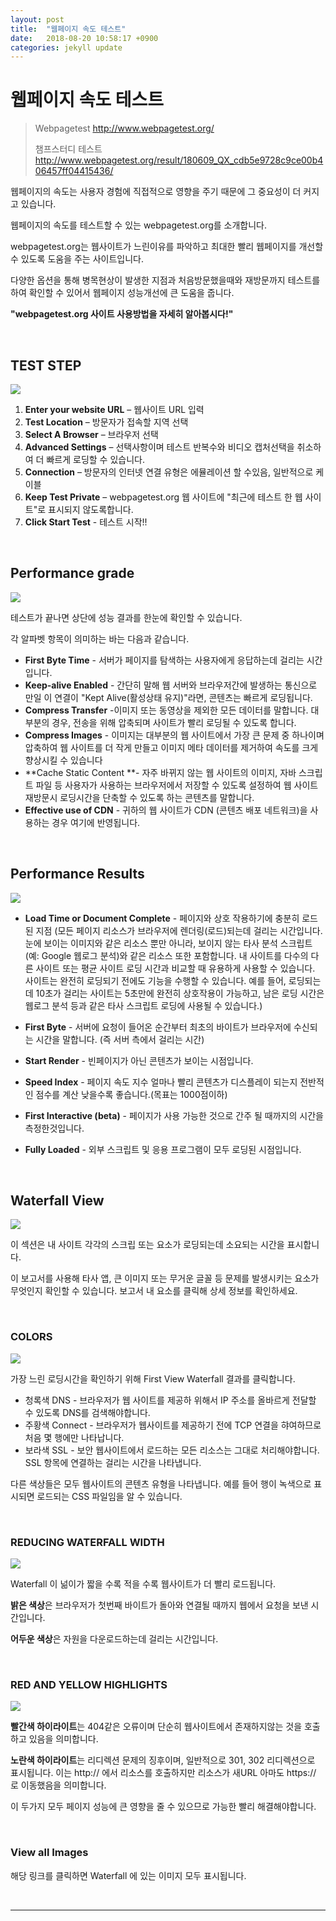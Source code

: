 ```yaml
---
layout: post
title:  "웹페이지 속도 테스트"
date:   2018-08-20 10:58:17 +0900
categories: jekyll update
---
```


# 웹페이지 속도 테스트

> Webpagetest <http://www.webpagetest.org/>
>
> 챔프스터디 테스트 http://www.webpagetest.org/result/180609_QX_cdb5e9728c9ce00b406457ff04415436/

웹페이지의 속도는 사용자 경험에 직접적으로 영향을 주기 때문에 그 중요성이 더 커지고 있습니다. 

웹페이지의 속도를 테스트할 수 있는 webpagetest.org를 소개합니다.

webpagetest.org는 웹사이트가 느린이유를 파악하고 최대한 빨리 웹페이지를 개선할 수 있도록 도움을 주는 사이트입니다.

다양한 옵션을 통해 병목현상이 발생한 지점과 처음방문했을때와 재방문까지 테스트를 하여 확인할 수 있어서 웹페이지 성능개선에 큰 도움을 줍니다.

**"webpagetest.org 사이트 사용방법을 자세히 알아봅시다!"**

<br>

##  TEST STEP

<img src="http://image.hackerschina.co.kr/images/banner/2018/step1.png">

1. **Enter your website URL** – 웹사이트 URL 입력
2. **Test Location** – 방문자가 접속할 지역 선택
3. **Select A Browser** – 브라우저 선택
4. **Advanced Settings** – 선택사항이며 테스트 반복수와 비디오 캡처선택을 취소하여 더 빠르게 로딩할 수 있습니다.
5. **Connection** – 방문자의 인터넷 연결 유형은 에뮬레이션 할 수있음, 일반적으로 케이블
6. **Keep Test Private** – webpagetest.org 웹 사이트에 "최근에 테스트 한 웹 사이트"로 표시되지 않도록합니다. 
7. **Click Start Test** - 테스트 시작!!


<br>

## Performance grade

<img src="http://image.hackerschina.co.kr/images/banner/2018/step2.png">

테스트가 끝나면 상단에 성능 결과를 한눈에 확인할 수 있습니다.

각 알파벳 항목이 의미하는 바는 다음과 같습니다.

- **First Byte Time** - 서버가 페이지를 탐색하는 사용자에게 응답하는데 걸리는 시간입니다.
- **Keep-alive Enabled** - 간단히 말해 웹 서버와 브라우저간에 발생하는 통신으로 만일 이 연결이 "Kept Alive(활성상태 유지)"라면, 콘텐츠는 빠르게 로딩됩니다.
- **Compress Transfer** -이미지 또는 동영상을 제외한 모든 데이터를 말합니다. 대부분의 경우, 전송을 위해 압축되며 사이트가 빨리 로딩될 수 있도록 합니다.
- **Compress Images** - 이미지는 대부분의 웹 사이트에서 가장 큰 문제 중 하나이며 압축하여 웹 사이트를 더 작게 만들고 이미지 메타 데이터를 제거하여 속도를 크게 향상시킬 수 있습니다
- **Cache Static Content **-  자주 바뀌지 않는 웹 사이트의 이미지, 자바 스크립트 파일 등 사용자가 사용하는 브라우저에서 저장할 수 있도록 설정하여 웹 사이트 재방문시 로딩시간을 단축할 수 있도록 하는 콘텐츠를 말합니다.
- **Effective use of CDN** - 귀하의 웹 사이트가 CDN (콘텐츠 배포 네트워크)을 사용하는 경우 여기에 반영됩니다.

<br>

## Performance Results 

<img src="http://image.hackerschina.co.kr/images/banner/2018/step3.png">

- **Load Time or Document Complete** - 페이지와 상호 작용하기에 충분히 로드된 지점
  (모든 페이지 리소스가 브라우저에 렌더링(로드)되는데 걸리는 시간입니다. 눈에 보이는 이미지와 같은 리소스 뿐만 아니라, 보이지 않는 타사 분석 스크립트(예: Google 웹로그 분석)와 같은 리소스 또한 포함합니다. 내 사이트를 다수의 다른 사이트 또는 평균 사이트 로딩 시간과 비교할 때 유용하게 사용할 수 있습니다. 사이트는 완전히 로딩되기 전에도 기능을 수행할 수 있습니다. 예를 들어, 로딩되는데 10초가 걸리는 사이트는 5초만에 완전히 상호작용이 가능하고, 남은 로딩 시간은 웹로그 분석 등과 같은 타사 스크립트 로딩에 사용될 수 있습니다.)


- **First Byte** -  서버에 요청이 들어온 순간부터 최초의 바이트가 브라우저에 수신되는 시간을 말합니다. (즉 서버 측에서 걸리는 시간)


- **Start Render** - 빈페이지가 아닌 콘텐츠가 보이는 시점입니다.


- **Speed Index** - 페이지 속도 지수 얼마나 빨리 콘텐츠가 디스플레이 되는지 전반적인 점수를 계산 낮을수록 좋습니다.(목표는 1000점이하)


- **First Interactive (beta)** -  페이지가 사용 가능한 것으로 간주 될 때까지의 시간을 측정한것입니다.


- **Fully Loaded** - 외부 스크립트 및 응용 프로그램이 모두 로딩된 시점입니다.

<br>

## Waterfall View

<img src="http://image.hackerschina.co.kr/images/banner/2018/step7.jpg">

이 섹션은 내 사이트 각각의 스크립 또는 요소가 로딩되는데 소요되는 시간을 표시합니다.

이 보고서를 사용해 타사 앱, 큰 이미지 또는 무거운 글꼴 등 문제를 발생시키는 요소가 무엇인지 확인할 수 있습니다. 보고서 내 요소를 클릭해 상세 정보를 확인하세요.

<br>

### COLORS

<img src="http://image.hackerschina.co.kr/images/banner/2018/step4.png">

가장 느린 로딩시간을 확인하기 위해 First View Waterfall 결과를 클릭합니다.

- 청록색 DNS  - 브라우저가 웹 사이트를 제공하 위해서 IP 주소를 올바르게 전달할 수 있도록 DNS를 검색해야합니다.
- 주황색 Connect  - 브라우저가 웹사이트를 제공하기 전에 TCP 연결을 햐여하므로 처음 몇 행에만 나타납니다.
- 보라색 SSL  - 보안 웹사이트에서 로드하는 모든 리소스는 그대로 처리해야합니다. SSL 항목에 연결하는 걸리는 시간을 나타냅니다.

다른 색상들은 모두 웹사이트의 콘텐츠 유형을 나타냅니다. 예를 들어 행이 녹색으로 표시되면 로드되는 CSS 파일임을 알 수 있습니다.

<br>

### REDUCING WATERFALL WIDTH

<img src="http://image.hackerschina.co.kr/images/banner/2018/step5.png">

Waterfall 이 넒이가 짧을 수록 적을 수록 웹사이트가 더 빨리 로드됩니다.

**밝은 색상**은 브라우저가 첫번째 바이트가 돌아와 연결될 때까지 웹에서 요청을 보낸 시간입니다. 

**어두운 색상**은 자원을 다운로드하는데 걸리는 시간입니다.

<br>

### RED AND YELLOW HIGHLIGHTS

<img src="http://image.hackerschina.co.kr/images/banner/2018/step6.png">

**빨간색 하이라이트**는 404같은 오류이며 단순히 웹사이트에서 존재하지않는 것을 호출하고 있음을 의미합니다.

**노란색 하이라이트**는 리디렉션 문제의 징후이며, 일반적으로 301, 302 리디렉션으로 표시됩니다. 이는 http:// 에서 리소스를 호출하지만 리소스가 새URL 아마도 https:// 로 이동했음을 의미합니다. 

이 두가지 모두 페이지 성능에 큰 영향을 줄 수 있으므로 가능한 빨리 해결해야합니다.

<br>

###  View all Images

해당 링크를 클릭하면 Waterfall 에 있는 이미지 모두 표시됩니다.

<br>

------

[^웹 페이지 속도 테스트 해석하기]: https://support.wix.com/ko/article/%EC%9B%B9-%ED%8E%98%EC%9D%B4%EC%A7%80-%EC%86%8D%EB%8F%84-%ED%85%8C%EC%8A%A4%ED%8A%B8-%ED%95%B4%EC%84%9D%ED%95%98%EA%B8%B0
[^How To Use WebPageTest - Part I]: https://www.2dogsdesign.com/how-to-webpagetest/
[^How To Use WebPageTest - Part II]: https://www.2dogsdesign.com/webpagetest-waterfall/

